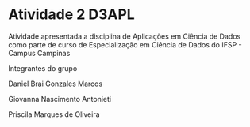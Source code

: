 # Atividade 2 D3APL

Atividade apresentada a disciplina de Aplicações em Ciência de Dados como parte de curso de Especialização em Ciência de Dados do IFSP - Campus Campinas


Integrantes do grupo

Daniel Brai Gonzales Marcos

Giovanna Nascimento Antonieti

Priscila Marques de Oliveira
